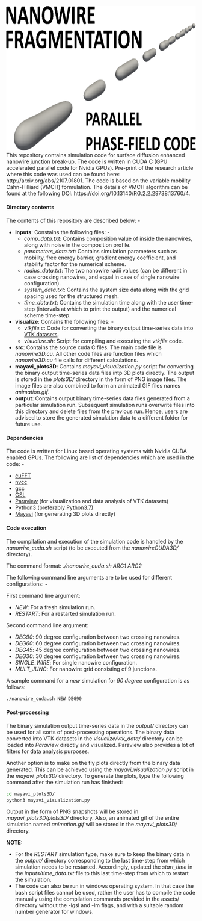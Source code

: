 <div>
<a name="logo"/>
<div align="center">
<img src="assets/background.svg" alt="Nanowire Logo" width="512" height="384"></img>
</a>
</div>
This repository contains simulation code for surface diffusion enhanced nanowire junction break-up. The code is written in CUDA C (GPU accelerated parallel code for Nvidia GPUs). Pre-print of the research article where this code was used can be found here: http://arxiv.org/abs/2107.01801. The code is based on the variable mobility Cahn-Hilliard (VMCH) formulation. The details of VMCH algorithm can be found at the following DOI: https://doi.org/10.13140/RG.2.2.29738.13760/4.

#### Directory contents ####
The contents of this repository are described below: -

- **inputs**: Constains the following files: -
    - _comp\_data.txt_: Contains composition value of inside the nanowires, along with noise in the composition profile.
    - _parameters\_data.txt_: Contains simulation parameters such as mobility, free energy barrier, gradient energy coefficient, and stability factor for the numerical scheme.
    - _radius\_data.txt_: The two nanowire radii values (can be different in case crossing nanowires, and equal in case of single nanowire configuration).
    - _system\_data.txt_: Contains the system size data along with the grid spacing used for the structured mesh.
    - _time\_data.txt_: Contains the simulation time along with the user time-step (intervals at which to print the output) and the numerical scheme time-step. 
- **visualize**: Contains the following files: -
    - _vtkfile.c_: Code for converting the binary output time-series data into [VTK datasets](https://docs.paraview.org/en/latest/UsersGuide/understandingData.html#vtk-data-model).   
    - _visualize.sh_: Script for compiling and executing the _vtkfile_ code.
- **src**: Contains the source cuda C files. The main code file is _nanowire3D.cu_. All other code files are function files which _nanowire3D.cu_ file calls for different calculations.
- **mayavi_plots3D**: Contains _mayavi\_visualization.py_ script for converting the binary output time-series data files intp 3D plots directly. The output is stored in the _plots3D/_ directory in the form of PNG image files. The image files are also combined to form an animated GIF files names _animation.gif_.
- **output**: Contains output binary time-series data files generated from a particular simulation run. Subsequent simulation runs overwrite files into this directory and delete files from the previous run. Hence, users are advised to store the generated simulation data to a different folder for future use.

#### Dependencies ####
The code is written for Linux based operating systems with Nvidia CUDA enabled GPUs. The following are list of dependencies which are used in the code: -

- [cuFFT](https://docs.nvidia.com/cuda/cufft/index.html)
- [nvcc](https://docs.nvidia.com/cuda/cuda-compiler-driver-nvcc/index.html)
- [gcc](https://gcc.gnu.org/)
- [GSL](https://www.gnu.org/software/gsl/)
- [Paraview](https://www.paraview.org/) (for visualization and data analysis of VTK datasets)
- [Python3 (preferably Python3.7)](https://www.python.org/downloads/release/python-379/)
- [Mayavi](https://docs.enthought.com/mayavi/mayavi/) (for generating 3D plots directly)

#### Code execution ####
The compilation and execution of the simulation code is handled by the _nanowire\_cuda.sh_ script (to be executed from the *nanowireCUDA3D/* directory). 

The command format: _./nanowire\_cuda.sh ARG1 ARG2_

The following command line arguments are to be used for different configurations: -

First command line argument:

- _NEW_: For a fresh simulation run.
- _RESTART_: For a restarted simulation run.

Second command line argument:

- _DEG90_: 90 degree configuration between two crossing nanowires.
- _DEG60_: 60 degree configuration between two crossing nanowires.
- _DEG45_: 45 degree configuration between two crossing nanowires.
- _DEG30_: 30 degree configuration between two crossing nanowires.
- _SINGLE_WIRE_: For single nanowire configuration.
- _MULT_JUNC_: For nanowire grid consisting of 9 junctions.

A sample command for a *new* simulation for *90 degree* configuration is as follows: 
```bash
./nanowire_cuda.sh NEW DEG90 
```

#### Post-processing ####
The binary simulation output time-series data in the *output/* directory can be used for all sorts of post-processing operations. The binary data converted into VTK datasets in the *visualize/vtk_data/* directory can be loaded into *Paraview* directly and visualized. Paraview also provides a lot of filters for data analysis purposes.

Another option is to make on the fly plots directly from the binary data generated. This can be achieved using the *mayavi_visualization.py* script in the *mayavi_plots3D/* directory. To generate the plots, type the following command after the simulation run has finished:

```bash
cd mayavi_plots3D/
python3 mayavi_visualization.py
```
Output in the form of PNG snapshots will be stored in *mayavi_plots3D/plots3D/* directory. Also, an animated gif of the entire simulation named *animation.gif* will be stored in the *mayavi_plots3D/* directory.

**NOTE:** 
- For the _RESTART_ simulation type, make sure to keep the binary data in the *output/* directory corresponding to the last time-step from which simulation needs to be restarted. Accordingly, updated the *start_time* in the _inputs/time_data.txt_ file to this last time-step from which to restart the simulation. 
- The code can also be run in windows operating system. In that case the bash script files cannot be used, rather the user has to compile the code manually using the compilation commands provided in the assets/ directory without the -lgsl and -lm flags, and with a suitable random number generator for windows.
